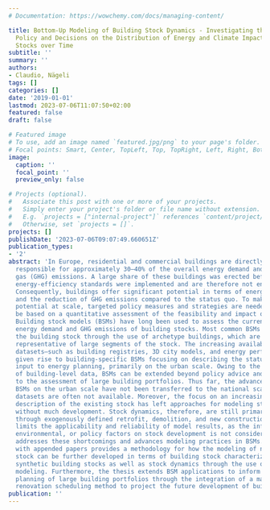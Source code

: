 ```yaml
---
# Documentation: https://wowchemy.com/docs/managing-content/

title: Bottom-Up Modeling of Building Stock Dynamics - Investigating the Effect of
  Policy and Decisions on the Distribution of Energy and Climate Impacts in Building
  Stocks over Time
subtitle: ''
summary: ''
authors:
- Claudio, Nägeli
tags: []
categories: []
date: '2019-01-01'
lastmod: 2023-07-06T11:07:50+02:00
featured: false
draft: false

# Featured image
# To use, add an image named `featured.jpg/png` to your page's folder.
# Focal points: Smart, Center, TopLeft, Top, TopRight, Left, Right, BottomLeft, Bottom, BottomRight.
image:
  caption: ''
  focal_point: ''
  preview_only: false

# Projects (optional).
#   Associate this post with one or more of your projects.
#   Simply enter your project's folder or file name without extension.
#   E.g. `projects = ["internal-project"]` references `content/project/deep-learning/index.md`.
#   Otherwise, set `projects = []`.
projects: []
publishDate: '2023-07-06T09:07:49.660651Z'
publication_types:
- '2'
abstract: 'In Europe, residential and commercial buildings are directly and indirectly
  responsible for approximately 30–40% of the overall energy demand and emitted greenhouse
  gas (GHG) emissions. A large share of these buildings was erected before minimum
  energy-efficiency standards were implemented and are therefore not energy- or carbon-efficient.
  Consequently, buildings offer significant potential in terms of energy efficiency
  and the reduction of GHG emissions compared to the status quo. To make use of this
  potential at scale, targeted policy measures and strategies are needed that should
  be based on a quantitative assessment of the feasibility and impact of these measures.
  Building stock models (BSMs) have long been used to assess the current and future
  energy demand and GHG emissions of building stocks. Most common BSMs characterize
  the building stock through the use of archetype buildings, which are taken to be
  representative of large segments of the stock. The increasing availability of disaggregated
  datasets—such as building registries, 3D city models, and energy performance certificates—has
  given rise to building-specific BSMs focusing on describing the status quo as an
  input to energy planning, primarily on the urban scale. Owing to the availability
  of building-level data, BSMs can be extended beyond policy advice and urban planning,
  to the assessment of large building portfolios. Thus far, the advances made in building-specific
  BSMs on the urban scale have not been transferred to the national scale, where such
  datasets are often not available. Moreover, the focus on an increasingly detailed
  description of the existing stock has left approaches for modeling stock dynamics
  without much development. Stock dynamics, therefore, are still primarily modeled
  through exogenously defined retrofit, demolition, and new construction rates. This
  limits the applicability and reliability of model results, as the influence of economic,
  environmental, or policy factors on stock development is not considered. This thesis
  addresses these shortcomings and advances modeling practices in BSMs. The thesis
  with appended papers provides a methodology for how the modeling of national building
  stock can be further developed in terms of building stock characterization through
  synthetic building stocks as well as stock dynamics through the use of agent-based
  modeling. Furthermore, the thesis extends BSM applications to inform the strategic
  planning of large building portfolios through the integration of a maintenance and
  renovation scheduling method to project the future development of building portfolios.  '
publication: ''
---
```

